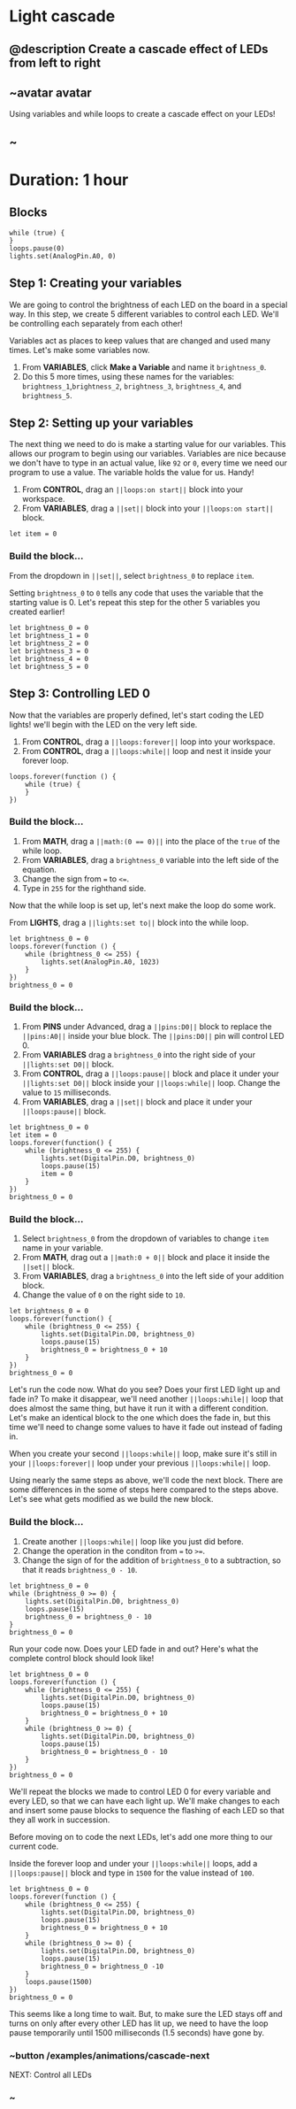 # Light cascade

## @description Create a cascade effect of LEDs from left to right

## ~avatar avatar

Using variables and while loops to create a cascade effect on your LEDs!

## ~

# Duration: 1 hour

## Blocks

```cards
while (true) {
}
loops.pause(0)
lights.set(AnalogPin.A0, 0)
```

## Step 1: Creating your variables

We are going to control the brightness of each LED on the board in a special way. In this step, we create 5 different variables to control each LED. We'll be controlling each separately from each other!

Variables act as places to keep values that are changed and used many times. Let's make some variables now.

1. From **VARIABLES**, click **Make a Variable** and name it ``brightness_0``.
2. Do this 5 more times, using these names for the variables: ``brightness_1``,``brightness_2``, ``brightness_3``, ``brightness_4``, and ``brightness_5``.

## Step 2: Setting up your variables

The next thing we need to do is make a starting value for our variables. This allows our program to begin using our variables. Variables are nice because we don't have to type in an actual value, like `92` or `0`, every time we need our program to use a value. The variable holds the value for us. Handy!

1. From **CONTROL**, drag an ``||loops:on start||`` block into your workspace.
2. From **VARIABLES**, drag a ``||set||`` block into your ``||loops:on start||`` block.

```blocks
let item = 0
```

### Build the block...

From the dropdown in ``||set||``, select ``brightness_0`` to replace ``item``.

Setting ``brightness_0`` to `0` tells any code that uses the variable that the starting value is 0. Let's repeat this step for the other 5 variables you created earlier!

```blocks
let brightness_0 = 0
let brightness_1 = 0
let brightness_2 = 0
let brightness_3 = 0
let brightness_4 = 0
let brightness_5 = 0
``` 

## Step 3: Controlling LED 0

Now that the variables are properly defined, let's start coding the LED lights! we'll begin with the LED on the very left side.

1. From **CONTROL**, drag a ``||loops:forever||`` loop into your workspace.
2. From **CONTROL**, drag a ``||loops:while||`` loop and nest it inside your forever loop.

```blocks
loops.forever(function () {
    while (true) {
    }
})
``` 

### Build the block...

1. From **MATH**, drag a ``||math:(0 == 0)||`` into the place of the ``true`` of the while loop.
2. From **VARIABLES**, drag a ``brightness_0`` variable into the left side of the equation.
3. Change the sign from ``=`` to ``<=``.
4. Type in ``255`` for the righthand side.

Now that the while loop is set up, let's next make the loop do some work.

From **LIGHTS**, drag a ``||lights:set to||`` block into the while loop.

```blocks
let brightness_0 = 0
loops.forever(function () {
    while (brightness_0 <= 255) {
        lights.set(AnalogPin.A0, 1023)
    }
})
brightness_0 = 0
```

### Build the block...

1. From **PINS** under Advanced, drag a ``||pins:D0||`` block to replace the ``||pins:A0||`` inside your blue block. The ``||pins:D0||`` pin will control LED 0.
2. From **VARIABLES** drag a ``brightness_0`` into the right side of your ``||lights:set D0||`` block.
3. From **CONTROL**, drag a ``||loops:pause||`` block and place it under your ``||lights:set D0||`` block inside your ``||loops:while||`` loop. Change the value to ``15`` milliseconds.
4. From **VARIABLES**, drag a ``||set||`` block and place it under your ``||loops:pause||`` block.

```blocks
let brightness_0 = 0
let item = 0
loops.forever(function() {
    while (brightness_0 <= 255) {
        lights.set(DigitalPin.D0, brightness_0)
        loops.pause(15)
        item = 0
    }
})
brightness_0 = 0
```

### Build the block...

1. Select ``brightness_0`` from the dropdown of variables to change ``item`` name in your variable.
2. From **MATH**, drag out a ``||math:0 + 0||`` block and place it inside the ``||set||`` block.
3. From **VARIABLES**, drag a ``brightness_0`` into the left side of your addition block.
4. Change the value of `0` on the right side to `10`.

```blocks
let brightness_0 = 0
loops.forever(function() {
    while (brightness_0 <= 255) {
        lights.set(DigitalPin.D0, brightness_0)
        loops.pause(15)
        brightness_0 = brightness_0 + 10
    }
})
brightness_0 = 0
```

Let's run the code now. What do you see? Does your first LED light up and fade in? To make it disappear, we'll need another ``||loops:while||`` loop that does almost the same thing, but have it run it with a different condition. Let's make an identical block to the one which does the fade in, but this time we'll need to change some values to have it fade out instead of fading in.

When you create your second ``||loops:while||`` loop, make sure it's still in your ``||loops:forever||`` loop under your previous ``||loops:while||`` loop.

Using nearly the same steps as above, we'll code the next block. There are some differences in the some of steps here compared to the steps above. Let's see what gets modified as we build the new block.

### Build the block...

1. Create another ``||loops:while||`` loop like you just did before.
2. Change the operation in the conditon from ``=`` to ``>=``.
3. Change the sign of for the addition of ``brightness_0`` to a subtraction, so that it reads ``brightness_0 - 10``.

```blocks
let brightness_0 = 0
while (brightness_0 >= 0) {
    lights.set(DigitalPin.D0, brightness_0)
    loops.pause(15)
    brightness_0 = brightness_0 - 10
}
brightness_0 = 0
```
Run your code now. Does your LED fade in and out? Here's what the complete control block should look like!

```blocks
let brightness_0 = 0
loops.forever(function () {
    while (brightness_0 <= 255) {
        lights.set(DigitalPin.D0, brightness_0)
        loops.pause(15)
        brightness_0 = brightness_0 + 10
    }
    while (brightness_0 >= 0) {
        lights.set(DigitalPin.D0, brightness_0)
        loops.pause(15)
        brightness_0 = brightness_0 - 10
    }
})
brightness_0 = 0
```

We'll repeat the blocks we made to control LED 0 for every variable and every LED, so that we can have each light up. We'll make changes to each and insert some pause blocks to sequence the flashing of each LED so that they all work in succession.

Before moving on to code the next LEDs, let's add one more thing to our current code.

Inside the forever loop and under your ``||loops:while||`` loops, add a ``||loops:pause||`` block and type in ``1500`` for the value instead of ``100``.

```blocks
let brightness_0 = 0
loops.forever(function () {
    while (brightness_0 <= 255) {
        lights.set(DigitalPin.D0, brightness_0)
        loops.pause(15)
        brightness_0 = brightness_0 + 10
    }
    while (brightness_0 >= 0) {
        lights.set(DigitalPin.D0, brightness_0)
        loops.pause(15)
        brightness_0 = brightness_0 -10 
    }
    loops.pause(1500)
})
brightness_0 = 0
```

This seems like a long time to wait. But, to make sure the LED stays off and turns on only after every other LED has lit up, we need to have the loop pause temporarily until 1500 milliseconds (1.5 seconds) have gone by.

### ~button /examples/animations/cascade-next
NEXT: Control all LEDs
### ~